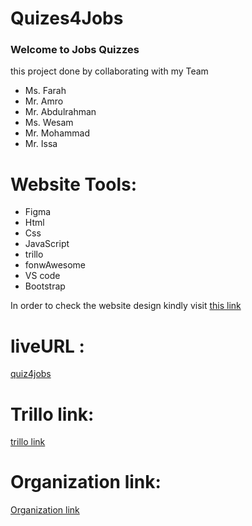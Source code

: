 # Quizes4Jobs
### Welcome to Jobs Quizzes

this project done by collaborating with my Team
+ Ms. Farah
+ Mr. Amro
+ Mr. Abdulrahman
+ Ms. Wesam
+ Mr. Mohammad
+ Mr. Issa

# Website Tools:

+ Figma
+ Html
+ Css
+ JavaScript
+ trillo
+ fonwAwesome
+ VS code
+ Bootstrap

 In order to check the website design kindly visit [this link](https://www.figma.com/file/01KIUS6NMMtCpUNXnc12SY/Quiz-Project?node-id=37-764&t=SKxRpDyo9d2I1iFE-0)

# liveURL :
[quiz4jobs](https://group-4-quiz-website.github.io/G4-Quiz-Website/)

# Trillo link:
[trillo link](https://trello.com/b/pUsDDPlh/group-4-quiz-webbsite)

# Organization link:
[Organization link](https://github.com/Group-4-Quiz-Website/G4-Quiz-Website)
